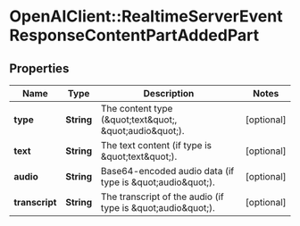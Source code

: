 # OpenAIClient::RealtimeServerEventResponseContentPartAddedPart

## Properties
Name | Type | Description | Notes
------------ | ------------- | ------------- | -------------
**type** | **String** | The content type (\&quot;text\&quot;, \&quot;audio\&quot;). | [optional] 
**text** | **String** | The text content (if type is \&quot;text\&quot;). | [optional] 
**audio** | **String** | Base64-encoded audio data (if type is \&quot;audio\&quot;). | [optional] 
**transcript** | **String** | The transcript of the audio (if type is \&quot;audio\&quot;). | [optional] 

